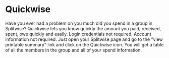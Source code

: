 # Quickwise
Have you ever had a problem on you much did you spend in a group in Splitwise? Quickwise lets you know quickly the amount you paid, received, spent, owe quickly and easily. Login credentials not required. Account information not required. Just open your Splitwise page and go to the "view printable summary" link and click on the Quickwise icon. You will get a table of all the members in the group and all of your spend information.
